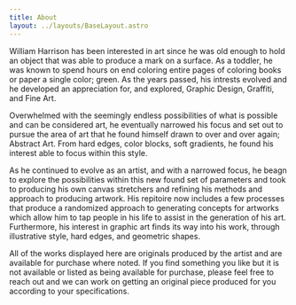 ```yaml
---
title: About
layout: ../layouts/BaseLayout.astro
---
```


<div class="about">
William Harrison has been interested in art since he was old enough to hold an object that was able to produce a mark on a surface. As a toddler, he was known to spend hours on end coloring entire pages of coloring books or paper a single color; green. As the years passed, his intrests evolved and he developed an appreciation for, and explored, Graphic Design, Graffiti, and Fine Art.

Overwhelmed with the seemingly endless possibilities of what is possible and can be considered art, he eventually narrowed his focus and set out to pursue the area of art that he found himself drawn to over and over again; Abstract Art. From hard edges, color blocks, soft gradients, he found his interest able to focus within this style.

As he continued to evolve as an artist, and with a narrowed focus, he beagn to explore the possibilities within this new found set of parameters and took to producing his own canvas stretchers and refining his methods and approach to producing artwork. His repitoire now includes a few processes that produce a randomized approach to generating concepts for artworks which allow him to tap people in his life to assist in the generation of his art. Furthermore, his interest in graphic art finds its way into his work, through illustrative style, hard edges, and geometric shapes.

All of the works displayed here are originals produced by the artist and are available for purchase where noted. If you find something you like but it is not available or listed as being available for purchase, please feel free to reach out and we can work on getting an original piece produced for you according to your specifications.
</div>